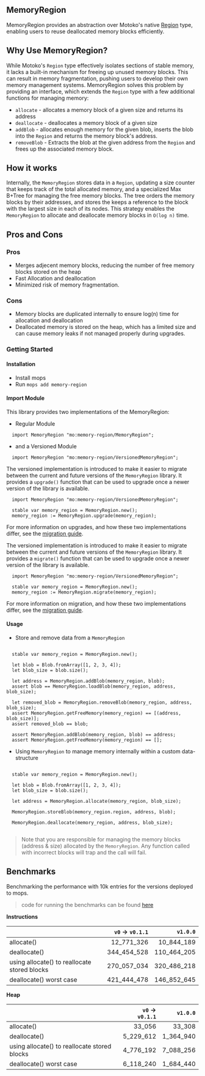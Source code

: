 ## MemoryRegion
MemoryRegion provides an abstraction over Motoko's native [Region](https://internetcomputer.org/docs/current/motoko/main/base/Region/) type, enabling users to reuse deallocated memory blocks efficiently.

## Why Use MemoryRegion?
While Motoko's `Region` type effectively isolates sections of stable memory, it lacks a built-in mechanism for freeing up unused memory blocks. This can result in memory fragmentation, pushing users to develop their own memory management systems. MemoryRegion solves this problem by providing an interface, which extends the `Region` type with a few additional functions for managing memory:
  - `allocate` - allocates a memory block of a given size and returns its address
  - `deallocate` - deallocates a memory block of a given size
  - `addBlob` - allocates enough memory for the given blob, inserts the blob into the `Region` and returns the memory block's address.
  - `removeBlob` - Extracts the blob at the given address from the `Region` and frees up the associated memory block.


## How it works
Internally, the `MemoryRegion` stores data in a `Region`, updating a size counter that keeps track of the total allocated memory, and a specialized Max B+Tree for managing the free memory blocks.
The tree orders the memory blocks by their addresses, and stores the keeps a reference to the block with the largest size in each of its nodes. This strategy enables the `MemoryRegion` to allocate and deallocate memory blocks in `O(log n)` time.

## Pros and Cons
### Pros
- Merges adjecent memory blocks, reducing the number of free memory blocks stored on the heap
- Fast Allocation and deallocation
- Minimized risk of memory fragmentation.

### Cons
- Memory blocks are duplicated internally to ensure log(n) time for allocation and deallocation
- Deallocated memory is stored on the heap, which has a limited size and can cause memory leaks if not managed properly during upgrades.

### Getting Started
#### Installation
- Install mops
- Run `mops add memory-region`

#### Import Module

This library provides two implementations of the MemoryRegion:
- Regular Module 
```motoko
  import MemoryRegion "mo:memory-region/MemoryRegion";
```
- and a Versioned Module
```motoko
  import MemoryRegion "mo:memory-region/VersionedMemoryRegion";
```

The versioned implementation is introduced to make it easier to migrate between the current and future versions of the `MemoryRegion` library. It provides a `upgrade()` function that can be used to upgrade once a newer version of the library is available.

```motoko
  import MemoryRegion "mo:memory-region/VersionedMemoryRegion";

  stable var memory_region = MemoryRegion.new();
  memory_region := MemoryRegion.upgrade(memory_region);
```
For more information on upgrades, and how these two implementations differ, see the [migration guide](migration.md).

The versioned implementation is introduced to make it easier to migrate between the current and future versions of the `MemoryRegion` library. It provides a `migrate()` function that can be used to upgrade once a newer version of the library is available.

```motoko
  import MemoryRegion "mo:memory-region/VersionedMemoryRegion";

  stable var memory_region = MemoryRegion.new();
  memory_region := MemoryRegion.migrate(memory_region);
```
For more information on migration, and how these two implementations differ, see the [migration guide](migration.md).

#### Usage

- Store and remove data from a `MemoryRegion`
```motoko

  stable var memory_region = MemoryRegion.new();

  let blob = Blob.fromArray([1, 2, 3, 4]);
  let blob_size = blob.size();

  let address = MemoryRegion.addBlob(memory_region, blob);
  assert blob == MemoryRegion.loadBlob(memory_region, address, blob_size);

  let removed_blob = MemoryRegion.removeBlob(memory_region, address, blob_size);
  assert MemoryRegion.getFreeMemory(memory_region) == [(address, blob_size)];
  assert removed_blob == blob;

  assert MemoryRegion.addBlob(memory_region, blob) == address;
  assert MemoryRegion.getFreeMemory(memory_region) == [];
```

- Using `MemoryRegion` to manage memory internally within a custom data-structure
```motoko

  stable var memory_region = MemoryRegion.new();

  let blob = Blob.fromArray([1, 2, 3, 4]);
  let blob_size = blob.size();

  let address = MemoryRegion.allocate(memory_region, blob_size);

  MemoryRegion.storeBlob(memory_region.region, address, blob);

  MemoryRegion.deallocate(memory_region, address, blob_size);
  
```

> Note that you are responsible for managing the memory blocks (address & size) allocated by the `MemoryRegion`. 
> Any function called with incorrect blocks will trap and the call will fail.

## Benchmarks

Benchmarking the performance with 10k entries for the versions deployed to mops.

> code for running the benchmarks can be found [here](./bench/MemoryRegion.bench.mo)

**Instructions**

|                         | `v0` -> `v0.1.1` |  `v1.0.0` |
| :---------------------- | ------------: | ----------: |
| allocate()              |    12_771_326 |  10_844_189 |
| deallocate()            |   344_454_528 | 110_464_205 |
| using allocate() to reallocate stored blocks |   270_057_034 | 320_486_218 |
| deallocate() worst case |   421_444_478 | 146_852_645 |

**Heap**

|                         | `v0` -> `v0.1.1` | `v1.0.0` |
| :---------------------- | ------------: | ---------: |
| allocate()              |        33_056 |     33_308 |
| deallocate()            |     5_229_612 |  1_364_940 |
| using allocate() to reallocate stored blocks |     4_776_192 |  7_088_256 |
| deallocate() worst case |     6_118_240 |  1_684_440 |

